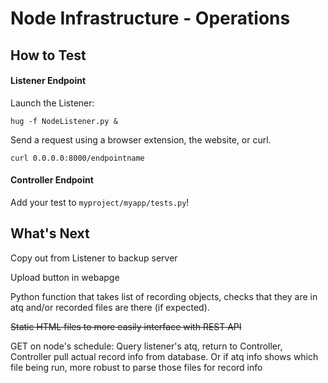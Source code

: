 # Node Infrastructure - Operations

## How to Test
#### Listener Endpoint
Launch the Listener:
````
hug -f NodeListener.py &
````

Send a request using a browser extension, the website, or curl.
````
curl 0.0.0.0:8000/endpointname
````

#### Controller Endpoint
Add your test to ````myproject/myapp/tests.py````!

## What's Next
Copy out from Listener to backup server

Upload button in webapge

Python function that takes list of recording objects, checks that they are in atq and/or recorded files are there (if expected).

<del>Static HTML files to more easily interface with REST API</del>

GET on node's schedule: Query listener's atq, return to Controller, Controller pull actual record info from database. Or if atq info shows which file being run, more robust to parse those files for record info
